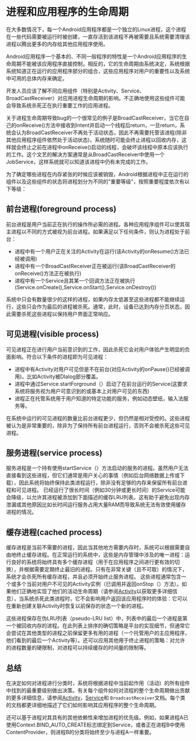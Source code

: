 # 进程和应用程序的生命周期

在大多数情况下，每一个Android应用程序都是一个独立的Linux进程，这个进程在一些代码需要被运行时被创建，一直存活到该进程不再被需要且系统需要清理该进程以腾出更多的内存给其他应用程序使用。

Android应用程序一个基本的、不同一般程序的特性是一个Android应用程序的生命周期不能被该应用程序直接控制，相反的，它的生命周期由系统决定，系统根据系统知道正在运行的应用程序部分的组合，这些应用程序对用户的重要性以及系统中可用的总体内存来确定。

开发人员应该了解不同应用组件（特别是Activity、Service、BroadCastReceiver）对应用进程生命周期的影响。不正确地使用这些组件可能会导致系统杀死正在执行重要工作的应用进程。

关于进程生命周期导致bug的一个很常见的例子是BroadCastReceiver，当它在自己的onReceive()方法中接收到Intent并启动一个线程后return，一旦return，系统会认为BroadCastReceiver不再处于活动状态，因此不再需要托管该进程(除非其他应用程序组件依然处于活动状态)，系统随时可能会终止进程以回收内存，这样就会终止之前在进程中onReceive()启动的线程，会破坏该线程中原本应该执行的工作。这个文艺的解决方案通常是从BroadCastReceiver中使用一个JobService，这样系统就可以知道该进程中仍有未完成的工作。

为了确定哪些进程在内存紧张的时候应该被销毁，Android根据进程中正在运行的组件以及这些组件的状态将进程划分为不同的"重要等级"，按照重要程度依次有以下等级：

## 前台进程(foreground process)

前台进程是用户当前正在执行的操作所必需的进程。各种应用程序组件可以使其宿主进程以不同的方式被视为前台进程。如果满足以下任何条件，则认为进程处于前台：

- 进程中有一个用户正在关注的Activity在运行(该Activity的onResume()方法已经被调用)
- 进程中有一个BroadCastReceiver正在被运行(该BroadCastReceiver的onReceive()方法正在被执行)
- 进程中有一个Service且其某一个回调方法正在被执行(Service.onCreate(),Service.onStart(),Service.onDestroy())

系统中只会有数量很少的这样的进程，如果内存太低甚至这些进程都不能继续运行，这些只会作为最后的进程被杀死。通常，此时，设备已达到内存分页状态，因此需要杀死这些进程以保持用户界面正常响应。

## 可见进程(visible process)

可见进程正在进行用户当前意识到的工作，因此杀死它会对用户体验产生明显的负面影响。符合以下条件的进程即为可见进程：

- 进程中有Activity对用户可见但是不在前台(对应Activity的onPause()已经被调用)。比如Activity被DIalog部分覆盖。
- 进程中通过Service.startForground（）启动了在前台运行的Service(这要求系统将服务视为用户可意识到的或基本上对用户可见的东西)
- 进程正在托管系统用于用户知道的特定功能的服务，例如动态壁纸，输入法服务等。

在系统中运行的可见进程的数量比前台进程更少，但仍然是相对受控的。这些进程被认为是非常重要的，除非为了保持所有前台进程运行，否则不会被杀死这些可见进程。

## 服务进程(service process)

服务进程是一个持有使用startService（）方法启动的服务的进程。虽然用户无法直接看到这些进程，但它们通常是用户关心的事情（例如后台网络数据上传或下载），因此系统将始终保持此类进程运行，除非没有足够的内存来保留所有前台进程和可见进程。
已经运行了很长时间（例如30分钟或更长时间）的Service可能会降级，以允许其进程被添加到下面描述的缓存LRU列表。这有助于避免出现内存泄漏或其他原因比如长时间运行服务占用大量RAM而导致系统无法有效使用缓存进程的情况。

## 缓存进程(cached process)

缓存进程是当前不需要的进程，因此当其他地方需要内存时，系统可以根据需要自由地终止缓存进程。在正常运行的系统中，这些是内存管理中涉及的唯一进程：运行良好的系统将始终具有多个缓存进程（用于在应用程序之间进行更有效的切换），并根据需要定期终止最旧的进程。只有在非常关键（且不可取）的情况下，系统才会杀死所有缓存进程，并且必须开始终止服务进程。
这些进程通常包含一个或多个当前对用户不可见的Activity实例（已调用并返回onStop（）方法）。如果他们正确地实现了他们的活动生命周期（请参阅[Activity](https://developer.android.com/reference/android/app/Activity.html)以获取更多详细信息），当系统杀死此类进程时，它不会影响用户返回该应用程序时的体验：它可以在重新创建关联Activity时恢复以前保存的状态一个新的进程。

这些进程保存在伪LRU列表（pseudo-LRU list）中，列表中的最后一个进程是第一个被回收内存的进程。在此列表上排序的确切策略是平台的实现细节，但通常它会尝试在其他类型的进程之前保留更多有用的进程（一个托管用户的主应用程序，他们看到的最后一个Activity等）。还可以应用其他用于终止进程的策略：对允许的进程数量的硬限制，对进程可以持续缓存的时间量的限制等。

## 总结

在决定如何对进程进行分类时，系统将根据进程中当前起作用（活动）的所有组件中找到的最重要级别做出决策。有关每个组件如何对流程的整个生命周期做出贡献的更多详细信息，请参阅[Activity](https://developer.android.com/reference/android/app/Activity.html)，[Service](https://developer.android.com/reference/android/app/Service.html)和 `BroadcastReceiver`文档。每个类的文档都更详细地描述了它们如何影响其应用程序的整个生命周期。

还可以基于进程对其具有的其他依赖性来增加进程的优先级。例如，如果进程A已使用Context.BIND_AUTO_CREATE标志绑定到Service，或者正在进程B中使用ContentProvider，则进程B的分类将始终至少与进程A一样重要。